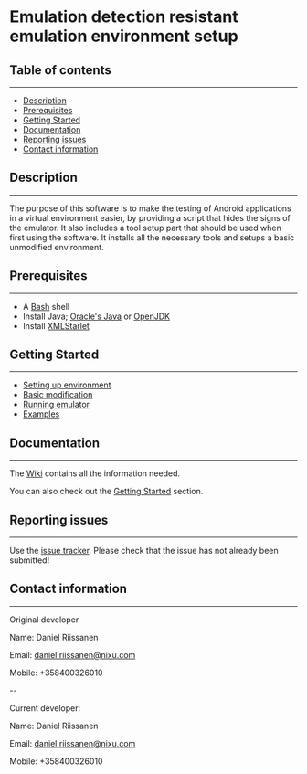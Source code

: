 # Emulation detection resistant emulation environment setup #

## Table of contents ##
---
* [Description](#description)
* [Prerequisites](#prerequisites)
* [Getting Started](#getting-started)
* [Documentation](#documentation)
* [Reporting issues](#reporting-issues)
* [Contact information](#contact-information)


## Description ##
---
The purpose of this software is to make the testing of Android applications in
a virtual environment easier, by providing a script that hides the signs of
the emulator. It also includes a tool setup part that should be used when first
using the software. It installs all the necessary tools and setups a basic
unmodified environment.


## Prerequisites ##
---
* A [Bash][1] shell
* Install Java; [Oracle's Java][2] or [OpenJDK][3]
* Install [XMLStarlet][4]


## Getting Started ##
---
* [Setting up environment][5]
* [Basic modification][6]
* [Running emulator][7]
* [Examples][8]


## Documentation ##
---
The [Wiki][9] contains all the information needed.

You can also check out the [Getting Started](#getting-started) section.


## Reporting issues ##
---
Use the [issue tracker][10]. Please check that the issue has not already
been submitted!


## Contact information ##
---
Original developer

Name:   Daniel Riissanen

Email:  daniel.riissanen@nixu.com

Mobile: +358400326010

--

Current developer:

Name:   Daniel Riissanen

Email:  daniel.riissanen@nixu.com

Mobile: +358400326010

<!--- Links -->
[1]: https://en.wikipedia.org/wiki/Bash_%28Unix_shell%29
[2]: http://java.com/en/download/
[3]: http://openjdk.java.net/install/
[4]: http://xmlstar.sourceforge.net/download.php
[5]: https://git.nixu.fi/daniel.riissanen/android-emulation-environment-setup/wikis/Setting-up-environment
[6]: https://git.nixu.fi/daniel.riissanen/android-emulation-environment-setup/wikis/Basic-modification-of-environment
[7]: https://git.nixu.fi/daniel.riissanen/android-emulation-environment-setup/wikis/Running-the-emulator
[8]: https://git.nixu.fi/daniel.riissanen/android-emulation-environment-setup/wikis/Examples
[9]: https://git.nixu.fi/daniel.riissanen/android-emulation-environment-setup/wikis/home
[10]: https://git.nixu.fi/daniel.riissanen/android-emulation-environment-setup/issues